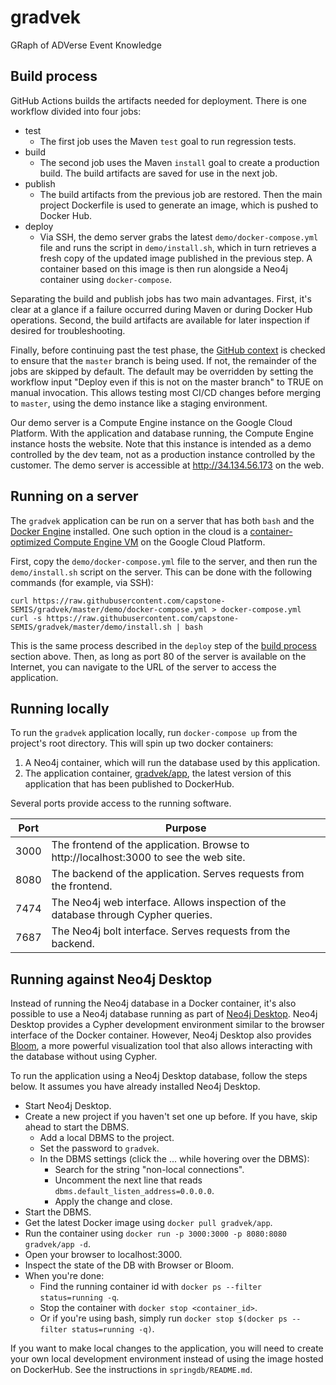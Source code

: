 # gradvek

GRaph of ADVerse Event Knowledge

## Build process

GitHub Actions builds the artifacts needed for deployment.
There is one workflow divided into four jobs:
* test
  * The first job uses the Maven `test` goal to run regression tests.
* build
  * The second job uses the Maven `install` goal to create a production build.  The build artifacts are saved for use in the next job.
* publish
  * The build artifacts from the previous job are restored.  Then the main project Dockerfile is used to generate an image, which is pushed to Docker Hub.
* deploy
  * Via SSH, the demo server grabs the latest `demo/docker-compose.yml` file and runs the script in `demo/install.sh`, which in turn retrieves a fresh copy of the updated image published in the previous step.  A container based on this image is then run alongside a Neo4j container using `docker-compose`.

Separating the build and publish jobs has two main advantages.  First, it's clear at a glance if a failure occurred during Maven or during Docker Hub operations.  Second, the build artifacts are available for later inspection if desired for troubleshooting.

Finally, before continuing past the test phase, the [GitHub context](https://docs.github.com/en/actions/learn-github-actions/contexts#github-context) is checked to ensure that the `master` branch is being used.  If not, the remainder of the jobs are skipped by default.  The default may be overridden by setting the workflow input "Deploy even if this is not on the master branch" to TRUE on manual invocation.  This allows testing most CI/CD changes before merging to `master`, using the demo instance like a staging environment.

Our demo server is a Compute Engine instance on the Google Cloud Platform.    With the application and database running, the Compute Engine instance hosts the website.  Note that this instance is intended as a demo controlled by the dev team, not as a production instance controlled by the customer.  The demo server is accessible at http://34.134.56.173 on the web.

## Running on a server

The `gradvek` application can be run on a server that has both `bash` and the [Docker Engine](https://docs.docker.com/engine/) installed.  One such option in the cloud is a [container-optimized Compute Engine VM](https://cloud.google.com/container-optimized-os/docs/concepts/features-and-benefits) on the Google Cloud Platform.

First, copy the `demo/docker-compose.yml` file to the server, and then run the `demo/install.sh` script on the server.  This can be done with the following commands (for example, via SSH):
```
curl https://raw.githubusercontent.com/capstone-SEMIS/gradvek/master/demo/docker-compose.yml > docker-compose.yml
curl -s https://raw.githubusercontent.com/capstone-SEMIS/gradvek/master/demo/install.sh | bash
```

This is the same process described in the `deploy` step of the [build process](#build-process) section above.  Then, as long as port 80 of the server is available on the Internet, you can navigate to the URL of the server to access the application.

## Running locally

To run the `gradvek` application locally, run `docker-compose up` from the project's root directory. This will spin up two docker containers:

1. A Neo4j container, which will run the database used by this application.
2. The application container, [gradvek/app](https://hub.docker.com/r/gradvek/app), the latest version of this application that has been published to DockerHub.

Several ports provide access to the running software.

| Port | Purpose                                                                                |
|------|----------------------------------------------------------------------------------------|
| 3000 | The frontend of the application.  Browse to http://localhost:3000 to see the web site. |
| 8080 | The backend of the application.  Serves requests from the frontend.                    |
| 7474 | The Neo4j web interface.  Allows inspection of the database through Cypher queries.    |
| 7687 | The Neo4j bolt interface.  Serves requests from the backend.                           |

## Running against Neo4j Desktop

Instead of running the Neo4j database in a Docker container, it's also possible to use a Neo4j database running as part of [Neo4j Desktop](https://neo4j.com/download/).  Neo4j Desktop provides a Cypher development environment similar to the browser interface of the Docker container.  However, Neo4j Desktop also provides [Bloom](https://neo4j.com/product/bloom/), a more powerful visualization tool that also allows interacting with the database without using Cypher.

To run the application using a Neo4j Desktop database, follow the steps below.  It assumes you have already installed Neo4j Desktop.

* Start Neo4j Desktop.
* Create a new project if you haven't set one up before.  If you have, skip ahead to start the DBMS.
  * Add a local DBMS to the project.
  * Set the password to `gradvek`.
  * In the DBMS settings (click the ... while hovering over the DBMS):
    * Search for the string "non-local connections".
    * Uncomment the next line that reads `dbms.default_listen_address=0.0.0.0`.
    * Apply the change and close.
* Start the DBMS.
* Get the latest Docker image using `docker pull gradvek/app`.
* Run the container using `docker run -p 3000:3000 -p 8080:8080 gradvek/app -d`.
* Open your browser to localhost:3000.
* Inspect the state of the DB with Browser or Bloom.
* When you're done:
  * Find the running container id with `docker ps --filter status=running -q`.
  * Stop the container with `docker stop <container_id>`.
  * Or if you're using bash, simply run `docker stop $(docker ps --filter status=running -q)`.

If you want to make local changes to the application, you will need to create your own local development environment instead of using the image hosted on DockerHub. See  the instructions in `springdb/README.md`.
